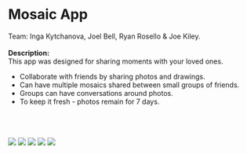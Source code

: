 # Mosaic App
Team: Inga Kytchanova, Joel Bell, Ryan Rosello & Joe Kiley.
</br></br>
<b>Description:</b></br>
This app was designed for sharing moments with your loved ones.
- Collaborate with friends by sharing photos and drawings.
- Can have multiple mosaics shared between small groups of friends.
- Groups can have conversations around photos.
- To keep it fresh - photos remain for 7 days. 
</br>
</br>
</br>
<img src="https://cloud.githubusercontent.com/assets/8516682/13830659/7b074dae-eba4-11e5-9e35-d06510caae48.jpg">
<img src="https://cloud.githubusercontent.com/assets/8516682/13830658/7b0560a2-eba4-11e5-835b-e1f00f6b472c.jpg">
<img src="https://cloud.githubusercontent.com/assets/8516682/13830660/7b0d311a-eba4-11e5-8aa6-07646ecfd127.jpg">
<img src="https://cloud.githubusercontent.com/assets/8516682/13830661/7b0f9be4-eba4-11e5-9ce6-b6e341f02737.jpg">
<img src="https://cloud.githubusercontent.com/assets/8516682/13830657/7b00fbc0-eba4-11e5-9f0c-043b40861280.jpg">

